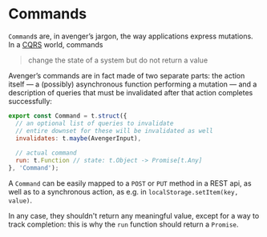 # Commands

`Command`s are, in avenger’s jargon, the way applications express mutations. In a [CQRS](http://martinfowler.com/bliki/CQRS.html) world, commands


> change the state of a system but do not return a value


Avenger’s commands are in fact made of two separate parts: the action itself — a (possibly) asynchronous function performing a mutation — and a description of queries that must be invalidated after that action completes successfully:


```js
export const Command = t.struct({
  // an optional list of queries to invalidate
  // entire downset for these will be invalidated as well
  invalidates: t.maybe(AvengerInput),
    
  // actual command
  run: t.Function // state: t.Object -> Promise[t.Any]
}, 'Command');
```

A `Command` can be easily mapped to a `POST` or `PUT` method in a REST api, as well as to a synchronous action, as e.g. in `localStorage.setItem(key, value)`.

In any case, they shouldn't return any meaningful value, except for a way to track completion: this is why the `run` function should return a `Promise`.